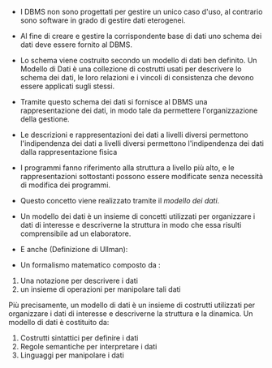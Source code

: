 - I DBMS non sono progettati per gestire un unico caso d'uso, al contrario sono software in grado di gestire dati eterogenei.
- Al fine di creare e gestire la corrispondente base di dati uno schema dei dati deve essere fornito al DBMS.
- Lo schema viene costruito secondo un modello di dati ben definito. Un Modello di Dati è una collezione di costrutti usati per descrivere lo schema dei dati, le loro relazioni e i vincoli di consistenza che devono essere applicati sugli stessi.
- Tramite questo schema dei dati si fornisce al DBMS una rappresentazione dei dati, in modo tale da permettere l'organizzazione della gestione.

- Le descrizioni e rappresentazioni dei dati a livelli diversi permettono l'indipendenza dei dati a livelli diversi permettono l'indipendenza dei dati dalla rappresentazione fisica
- I programmi fanno riferimento alla struttura a livello più alto, e le rappresentazioni sottostanti possono essere modificate senza necessità di modifica dei programmi.
- Questo concetto viene realizzato tramite il *modello dei dati*.

- Un modello dei dati è un insieme di concetti utilizzati per organizzare i dati di interesse e descriverne la struttura in modo che essa risulti comprensibile ad un elaboratore. 
- E anche (Definizione di Ullman): 
- Un formalismo matematico composto da :
1) Una notazione per descrivere i dati
2) un insieme di operazioni per manipolare tali dati

Più precisamente, un modello di dati è un insieme di costrutti utilizzati per organizzare i dati di interesse e descriverne la struttura e la dinamica.
Un modello di dati è costituito da:
1) Costrutti sintattici per definire i dati
2) Regole semantiche per interpretare i dati
3) Linguaggi per manipolare i dati

